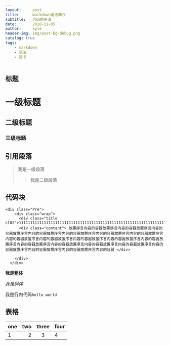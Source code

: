 ```yaml
---
layout:     post
title:      markdown语法简介
subtitle:   代码的用法
date:       2018-11-05
author:     kyle
header-img: img/post-bg-debug.png
catalog: true
tags:
    - markdown
    - 语法
    - 简书
---
```




## 标题

# 一级标题 
## 二级标题 
### 三级标题 

## 引用段落

>我是一级段落
>>我是二级段落

## 代码块

```
<div class="Pre">
    <div class="wrap">
      <div class="title cl02">111111111111111111111111111111111111111111111111111111111111111111111111111111111111111111111111111111111111111111111</div>
      <div class="content"> 放置序言内容的容器放置序言内容的容器放置序言内容的容器放置序言内容的容器放置序言内容的容器放置序言内容的容器放置序言内容的容器放置序言内容的容器放置序言内容的容器放置序言内容的容器放置序言内容的容器放置序言内容的容器放置序言内容的容器放置序言内容的容器放置序言内容的容器放置序言内容的容器放置序言内容的容器放置序言内容的容器放置序言内容的容器放置序言内容的容器 </div>
 
    </div>
  </div>
```
**我是粗体**

*我是斜体*

我是行内代码`hello world`

## 表格

| one |two|three|four|
|:---|---:|:--:|----|
|1|2|3|4|

